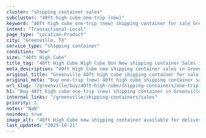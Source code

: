```yaml
---
cluster: "shipping container sales"
subcluster: "40ft high cube one-trip (new)"
keyword: "40ft high cube one-trip (new) shipping container for sale Greenville, TX"
intent: "Transactional-Local"
page_type: "Location-Product"
city: "Greenville, TX"
service_type: "shipping container"
condition: "New"
size: "40ft High Cube"
title_tag: "40ft High Cube High Cube Don New shipping container Sales in Greenville | LC Container"
meta_description: "40ft High Cube new shipping container sales in Greenville. High cube containers with extra height. Fast delivery, competitive pricing. Serving shipping containers area. Quote ID: 89S. Call (214) 524-4168 for your free quote today."
original_title: "Greenville 40ft high cube shipping container for sale | LC"
original_meta: "Buy one-trip (new) 40ft high cube shipping container sale with local delivery in Greenville, TX. LC Container — local Since 2003. Request a fast quote today."
url_slug: "/greenville/buy/40ft-high-cube/shipping-containers/one-trip-new"
h1: "Buy 40ft high cube one-trip (new) shipping container in Greenville"
internal_links: "/greenville/shipping-containers/sales"
priority: 3
notes: "NaN"
noindex: true
image_alt: "40ft High Cube new shipping container available for delivery in Greenville"
last_updated: "2025-10-21"
---
```


<!-- TODO: Add unique city/inventory copy, images, and internal links here. -->
